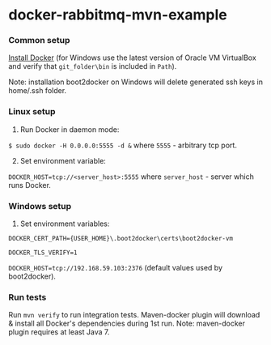 docker-rabbitmq-mvn-example
===========================

### Common setup
[Install Docker](https://docs.docker.com/installation/) (for Windows use the latest version of Oracle VM VirtualBox and verify that `git_folder\bin` is included in `Path`).

Note: installation boot2docker on Windows will delete generated ssh keys in home/.ssh folder.

### Linux setup
1. Run Docker in daemon mode:

  `$ sudo docker -H 0.0.0.0:5555 -d &` where `5555` - arbitrary tcp port.

2. Set environment variable:

  `DOCKER_HOST=tcp://<server_host>:5555` where `server_host` - server which runs Docker.

### Windows setup
1. Set environment variables:

  `DOCKER_CERT_PATH={USER_HOME}\.boot2docker\certs\boot2docker-vm`

  `DOCKER_TLS_VERIFY=1`

  `DOCKER_HOST=tcp://192.168.59.103:2376` (default values used by boot2docker).

### Run tests
Run `mvn verify` to run integration tests. Maven-docker plugin will download & install all Docker's dependencies during 1st run.
Note: maven-docker plugin requires at least Java 7.
